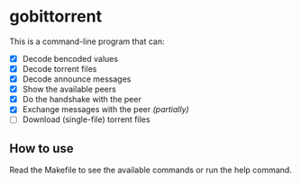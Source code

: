# gobittorrent

This is a command-line program that can:

- [x] Decode bencoded values
- [x] Decode torrent files
- [x] Decode announce messages
- [x] Show the available peers
- [x] Do the handshake with the peer
- [x] Exchange messages with the peer _(partially)_
- [ ] Download (single-file) torrent files

## How to use

Read the Makefile to see the available commands or run the help command.
